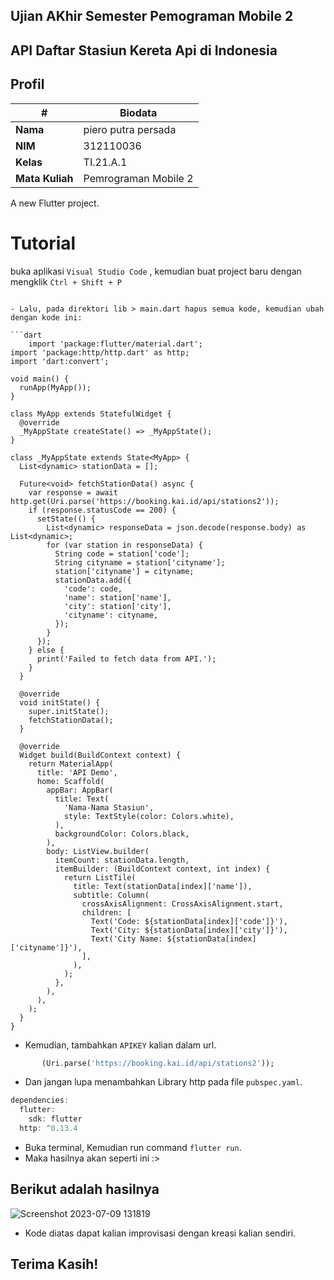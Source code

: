 ## Ujian AKhir Semester Pemograman Mobile 2

## API Daftar Stasiun Kereta Api di Indonesia

## Profil
| #               | Biodata                  |
| --------------- | --------------------     |
| **Nama**        | piero putra persada      |
| **NIM**         | 312110036                |
| **Kelas**       | TI.21.A.1                |
| **Mata Kuliah** | Pemrograman Mobile 2     |

A new Flutter project.

# Tutorial
buka aplikasi `Visual Studio Code`  , kemudian buat project baru dengan mengklik `Ctrl + Shift + P`  
```

- Lalu, pada direktori lib > main.dart hapus semua kode, kemudian ubah dengan kode ini:

```dart
    import 'package:flutter/material.dart';
import 'package:http/http.dart' as http;
import 'dart:convert';

void main() {
  runApp(MyApp());
}

class MyApp extends StatefulWidget {
  @override
  _MyAppState createState() => _MyAppState();
}

class _MyAppState extends State<MyApp> {
  List<dynamic> stationData = [];

  Future<void> fetchStationData() async {
    var response = await http.get(Uri.parse('https://booking.kai.id/api/stations2'));
    if (response.statusCode == 200) {
      setState(() {
        List<dynamic> responseData = json.decode(response.body) as List<dynamic>;
        for (var station in responseData) {
          String code = station['code'];
          String cityname = station['cityname'];
          station['cityname'] = cityname;
          stationData.add({
            'code': code,
            'name': station['name'],
            'city': station['city'],
            'cityname': cityname,
          });
        }
      });
    } else {
      print('Failed to fetch data from API.');
    }
  }

  @override
  void initState() {
    super.initState();
    fetchStationData();
  }

  @override
  Widget build(BuildContext context) {
    return MaterialApp(
      title: 'API Demo',
      home: Scaffold(
        appBar: AppBar(
          title: Text(
            'Nama-Nama Stasiun',
            style: TextStyle(color: Colors.white),
          ),
          backgroundColor: Colors.black,
        ),
        body: ListView.builder(
          itemCount: stationData.length,
          itemBuilder: (BuildContext context, int index) {
            return ListTile(
              title: Text(stationData[index]['name']),
              subtitle: Column(
                crossAxisAlignment: CrossAxisAlignment.start,
                children: [
                  Text('Code: ${stationData[index]['code']}'),
                  Text('City: ${stationData[index]['city']}'),
                  Text('City Name: ${stationData[index]['cityname']}'),
                ],
              ),
            );
          },
        ),
      ),
    );
  }
}

```

- Kemudian, tambahkan `APIKEY` kalian dalam url.

```dart
       (Uri.parse('https://booking.kai.id/api/stations2'));
```

- Dan jangan lupa menambahkan Library http pada file `pubspec.yaml`.

```dart
dependencies:
  flutter:
    sdk: flutter
  http: ^0.13.4
```

- Buka terminal, Kemudian run command `flutter run`.
- Maka hasilnya akan seperti ini :>

## Berikut adalah hasilnya

![Screenshot 2023-07-09 131819](https://github.com/pieroputrapersada/UAS_P.Mobile.2/assets/134897710/3128e976-3671-4dba-930f-efeed02731e1)




- Kode diatas dapat kalian improvisasi dengan kreasi kalian sendiri.

## Terima Kasih!



